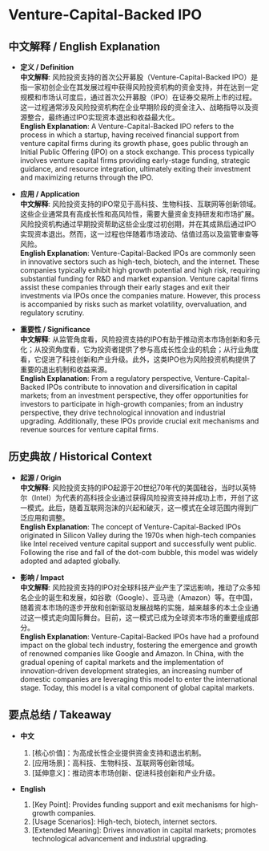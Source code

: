 # Venture-Capital-Backed IPO

## 中文解释 / English Explanation

* **定义 / Definition**  
  **中文解释**: 风险投资支持的首次公开募股（Venture-Capital-Backed IPO）是指一家初创企业在其发展过程中获得风险投资机构的资金支持，并在达到一定规模和市场认可度后，通过首次公开募股（IPO）在证券交易所上市的过程。这一过程通常涉及风险投资机构在企业早期阶段的资金注入、战略指导以及资源整合，最终通过IPO实现资本退出和收益最大化。  
  **English Explanation**: A Venture-Capital-Backed IPO refers to the process in which a startup, having received financial support from venture capital firms during its growth phase, goes public through an Initial Public Offering (IPO) on a stock exchange. This process typically involves venture capital firms providing early-stage funding, strategic guidance, and resource integration, ultimately exiting their investment and maximizing returns through the IPO.

* **应用 / Application**  
  **中文解释**: 风险投资支持的IPO常见于高科技、生物科技、互联网等创新领域。这些企业通常具有高成长性和高风险性，需要大量资金支持研发和市场扩展。风险投资机构通过早期投资帮助这些企业度过初创期，并在其成熟后通过IPO实现资本退出。然而，这一过程也伴随着市场波动、估值过高以及监管审查等风险。  
  **English Explanation**: Venture-Capital-Backed IPOs are commonly seen in innovative sectors such as high-tech, biotech, and the internet. These companies typically exhibit high growth potential and high risk, requiring substantial funding for R&D and market expansion. Venture capital firms assist these companies through their early stages and exit their investments via IPOs once the companies mature. However, this process is accompanied by risks such as market volatility, overvaluation, and regulatory scrutiny.

* **重要性 / Significance**  
  **中文解释**: 从监管角度看，风险投资支持的IPO有助于推动资本市场创新和多元化；从投资角度看，它为投资者提供了参与高成长性企业的机会；从行业角度看，它促进了科技创新和产业升级。此外，这类IPO也为风险投资机构提供了重要的退出机制和收益来源。  
  **English Explanation**: From a regulatory perspective, Venture-Capital-Backed IPOs contribute to innovation and diversification in capital markets; from an investment perspective, they offer opportunities for investors to participate in high-growth companies; from an industry perspective, they drive technological innovation and industrial upgrading. Additionally, these IPOs provide crucial exit mechanisms and revenue sources for venture capital firms.

## 历史典故 / Historical Context

* **起源 / Origin**  
  **中文解释**: 风险投资支持的IPO起源于20世纪70年代的美国硅谷，当时以英特尔（Intel）为代表的高科技企业通过获得风险投资支持并成功上市，开创了这一模式。此后，随着互联网泡沫的兴起和破灭，这一模式在全球范围内得到广泛应用和调整。  
  **English Explanation**: The concept of Venture-Capital-Backed IPOs originated in Silicon Valley during the 1970s when high-tech companies like Intel received venture capital support and successfully went public. Following the rise and fall of the dot-com bubble, this model was widely adopted and adapted globally.

* **影响 / Impact**  
  **中文解释**: 风险投资支持的IPO对全球科技产业产生了深远影响，推动了众多知名企业的诞生和发展，如谷歌（Google）、亚马逊（Amazon）等。在中国，随着资本市场的逐步开放和创新驱动发展战略的实施，越来越多的本土企业通过这一模式走向国际舞台。目前，这一模式已成为全球资本市场的重要组成部分。  
  **English Explanation**: Venture-Capital-Backed IPOs have had a profound impact on the global tech industry, fostering the emergence and growth of renowned companies like Google and Amazon. In China, with the gradual opening of capital markets and the implementation of innovation-driven development strategies, an increasing number of domestic companies are leveraging this model to enter the international stage. Today, this model is a vital component of global capital markets.

## 要点总结 / Takeaway

* **中文**  
  1. [核心价值]：为高成长性企业提供资金支持和退出机制。
  2. [应用场景]：高科技、生物科技、互联网等创新领域。
  3. [延伸意义]：推动资本市场创新、促进科技创新和产业升级。

* **English**  
  1. [Key Point]: Provides funding support and exit mechanisms for high-growth companies.
  2. [Usage Scenarios]: High-tech, biotech, internet sectors.
  3. [Extended Meaning]: Drives innovation in capital markets; promotes technological advancement and industrial upgrading.
